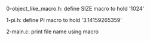 0-object_like_macro.h:
    define SIZE macro to hold '1024'

1-pi.h:
    define PI macro to hold '3.14159265359'

2-main.c:
    print file name using macro

